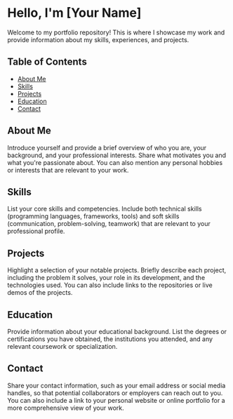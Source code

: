 # Hello, I'm [Your Name]

Welcome to my portfolio repository! This is where I showcase my work and provide information about my skills, experiences, and projects.

## Table of Contents

- [About Me](#about-me)
- [Skills](#skills)
- [Projects](#projects)
- [Education](#education)
- [Contact](#contact)

## About Me

Introduce yourself and provide a brief overview of who you are, your background, and your professional interests. Share what motivates you and what you're passionate about. You can also mention any personal hobbies or interests that are relevant to your work.

## Skills

List your core skills and competencies. Include both technical skills (programming languages, frameworks, tools) and soft skills (communication, problem-solving, teamwork) that are relevant to your professional profile.

## Projects

Highlight a selection of your notable projects. Briefly describe each project, including the problem it solves, your role in its development, and the technologies used. You can also include links to the repositories or live demos of the projects.

## Education

Provide information about your educational background. List the degrees or certifications you have obtained, the institutions you attended, and any relevant coursework or specialization.

## Contact

Share your contact information, such as your email address or social media handles, so that potential collaborators or employers can reach out to you. You can also include a link to your personal website or online portfolio for a more comprehensive view of your work.
